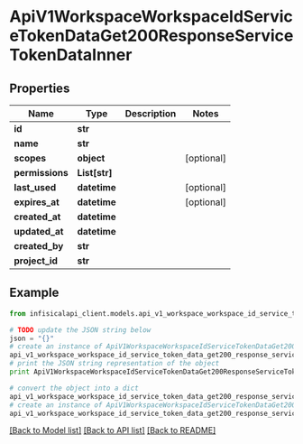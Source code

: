 # ApiV1WorkspaceWorkspaceIdServiceTokenDataGet200ResponseServiceTokenDataInner


## Properties
Name | Type | Description | Notes
------------ | ------------- | ------------- | -------------
**id** | **str** |  | 
**name** | **str** |  | 
**scopes** | **object** |  | [optional] 
**permissions** | **List[str]** |  | 
**last_used** | **datetime** |  | [optional] 
**expires_at** | **datetime** |  | [optional] 
**created_at** | **datetime** |  | 
**updated_at** | **datetime** |  | 
**created_by** | **str** |  | 
**project_id** | **str** |  | 

## Example

```python
from infisicalapi_client.models.api_v1_workspace_workspace_id_service_token_data_get200_response_service_token_data_inner import ApiV1WorkspaceWorkspaceIdServiceTokenDataGet200ResponseServiceTokenDataInner

# TODO update the JSON string below
json = "{}"
# create an instance of ApiV1WorkspaceWorkspaceIdServiceTokenDataGet200ResponseServiceTokenDataInner from a JSON string
api_v1_workspace_workspace_id_service_token_data_get200_response_service_token_data_inner_instance = ApiV1WorkspaceWorkspaceIdServiceTokenDataGet200ResponseServiceTokenDataInner.from_json(json)
# print the JSON string representation of the object
print ApiV1WorkspaceWorkspaceIdServiceTokenDataGet200ResponseServiceTokenDataInner.to_json()

# convert the object into a dict
api_v1_workspace_workspace_id_service_token_data_get200_response_service_token_data_inner_dict = api_v1_workspace_workspace_id_service_token_data_get200_response_service_token_data_inner_instance.to_dict()
# create an instance of ApiV1WorkspaceWorkspaceIdServiceTokenDataGet200ResponseServiceTokenDataInner from a dict
api_v1_workspace_workspace_id_service_token_data_get200_response_service_token_data_inner_from_dict = ApiV1WorkspaceWorkspaceIdServiceTokenDataGet200ResponseServiceTokenDataInner.from_dict(api_v1_workspace_workspace_id_service_token_data_get200_response_service_token_data_inner_dict)
```
[[Back to Model list]](../README.md#documentation-for-models) [[Back to API list]](../README.md#documentation-for-api-endpoints) [[Back to README]](../README.md)



